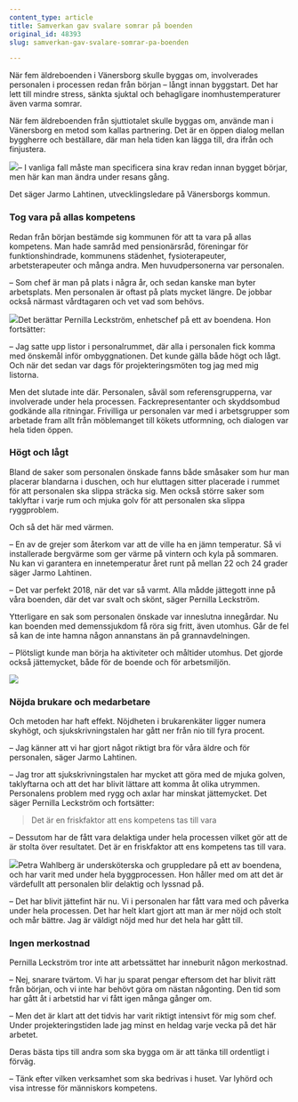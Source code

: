 ```yaml
---
content_type: article
title: Samverkan gav svalare somrar på boenden
original_id: 48393
slug: samverkan-gav-svalare-somrar-pa-boenden

---
```


När fem äldreboenden i Vänersborg skulle byggas om, involverades personalen i processen redan från början – långt innan byggstart. Det har lett till mindre stress, sänkta sjuktal och behagligare inomhustemperaturer även varma somrar.

När fem äldreboenden från sjuttiotalet skulle byggas om, använde man i Vänersborg en metod som kallas partnering. Det är en öppen dialog mellan byggherre och beställare, där man hela tiden kan lägga till, dra ifrån och finjustera.

[![](https://www.suntarbetsliv.se/wp-content/uploads/2020/06/200x220-jarmo-lehtinen.jpg)](https://www.suntarbetsliv.se/wp-content/uploads/2020/06/200x220-jarmo-lehtinen.jpg)– I vanliga fall måste man specificera sina krav redan innan bygget börjar, men här kan man ändra under resans gång.

Det säger Jarmo Lahtinen, utvecklingsledare på Vänersborgs kommun.

### Tog vara på allas kompetens

Redan från början bestämde sig kommunen för att ta vara på allas kompetens. Man hade samråd med pensionärsråd, föreningar för funktionshindrade, kommunens städenhet, fysioterapeuter, arbetsterapeuter och många andra. Men huvudpersonerna var personalen.

– Som chef är man på plats i några år, och sedan kanske man byter arbetsplats. Men personalen är oftast på plats mycket längre. De jobbar också närmast vårdtagaren och vet vad som behövs.

[![](https://www.suntarbetsliv.se/wp-content/uploads/2020/06/200x220-pernilla-leckstrom.jpg)](https://www.suntarbetsliv.se/wp-content/uploads/2020/06/200x220-pernilla-leckstrom.jpg)Det berättar Pernilla Leckström, enhetschef på ett av boendena. Hon fortsätter:

– Jag satte upp listor i personalrummet, där alla i personalen fick komma med önskemål inför ombyggnationen. Det kunde gälla både högt och lågt. Och när det sedan var dags för projekteringsmöten tog jag med mig listorna.

Men det slutade inte där. Personalen, såväl som referensgrupperna, var involverade under hela processen. Fackrepresentanter och skyddsombud godkände alla ritningar. Frivilliga ur personalen var med i arbetsgrupper som arbetade fram allt från möblemanget till kökets utformning, och dialogen var hela tiden öppen.

### Högt och lågt

Bland de saker som personalen önskade fanns både småsaker som hur man placerar blandarna i duschen, och hur eluttagen sitter placerade i rummet för att personalen ska slippa sträcka sig. Men också större saker som taklyftar i varje rum och mjuka golv för att personalen ska slippa ryggproblem.

Och så det här med värmen.

– En av de grejer som återkom var att de ville ha en jämn temperatur. Så vi installerade bergvärme som ger värme på vintern och kyla på sommaren. Nu kan vi garantera en innetemperatur året runt på mellan 22 och 24 grader säger Jarmo Lahtinen.

– Det var perfekt 2018, när det var så varmt. Alla mådde jättegott inne på våra boenden, där det var svalt och skönt, säger Pernilla Leckström.

Ytterligare en sak som personalen önskade var inneslutna innegårdar. Nu kan boenden med demenssjukdom få röra sig fritt, även utomhus. Går de fel så kan de inte hamna någon annanstans än på grannavdelningen.

– Plötsligt kunde man börja ha aktiviteter och måltider utomhus. Det gjorde också jättemycket, både för de boende och för arbetsmiljön.

[![](https://www.suntarbetsliv.se/wp-content/uploads/2020/06/750x400-innergard.jpg)](https://www.suntarbetsliv.se/wp-content/uploads/2020/06/750x400-innergard.jpg)

### Nöjda brukare och medarbetare

Och metoden har haft effekt. Nöjdheten i brukarenkäter ligger numera skyhögt, och sjukskrivningstalen har gått ner från nio till fyra procent.

– Jag känner att vi har gjort något riktigt bra för våra äldre och för personalen, säger Jarmo Lahtinen.

– Jag tror att sjukskrivningstalen har mycket att göra med de mjuka golven, taklyftarna och att det har blivit lättare att komma åt olika utrymmen. Personalens problem med rygg och axlar har minskat jättemycket. Det säger Pernilla Leckström och fortsätter:

> Det är en friskfaktor att ens kompetens tas till vara

– Dessutom har de fått vara delaktiga under hela processen vilket gör att de är stolta över resultatet. Det är en friskfaktor att ens kompetens tas till vara.

[![](https://www.suntarbetsliv.se/wp-content/uploads/2020/06/200x200-Petra-Wahlberg2.jpg)](https://www.suntarbetsliv.se/wp-content/uploads/2020/06/200x200-Petra-Wahlberg2.jpg)Petra Wahlberg är undersköterska och gruppledare på ett av boendena, och har varit med under hela byggprocessen. Hon håller med om att det är värdefullt att personalen blir delaktig och lyssnad på.

– Det har blivit jättefint här nu. Vi i personalen har fått vara med och påverka under hela processen. Det har helt klart gjort att man är mer nöjd och stolt och mår bättre. Jag är väldigt nöjd med hur det hela har gått till.

### Ingen merkostnad

Pernilla Leckström tror inte att arbetssättet har inneburit någon merkostnad.

– Nej, snarare tvärtom. Vi har ju sparat pengar eftersom det har blivit rätt från början, och vi inte har behövt göra om nästan någonting. Den tid som har gått åt i arbetstid har vi fått igen många gånger om.

– Men det är klart att det tidvis har varit riktigt intensivt för mig som chef. Under projekteringstiden lade jag minst en heldag varje vecka på det här arbetet.

Deras bästa tips till andra som ska bygga om är att tänka till ordentligt i förväg.

– Tänk efter vilken verksamhet som ska bedrivas i huset. Var lyhörd och visa intresse för människors kompetens.

